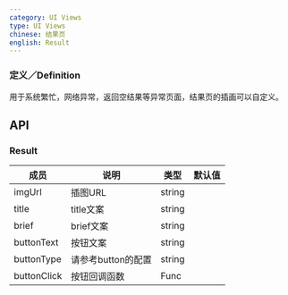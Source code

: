 ```yaml
---
category: UI Views
type: UI Views
chinese: 结果页
english: Result
---
```


### 定义／Definition

用于系统繁忙，网络异常，返回空结果等异常页面，结果页的插画可以自定义。

## API

### Result
| 成员        | 说明           | 类型               | 默认值       |
|------------|----------------|--------------------|--------------|
| imgUrl    | 插图URL        | string |    |
| title    |    title文案     | string |    |
| brief    |    brief文案     | string |    |
| buttonText    |    按钮文案     | string |    |
| buttonType    |    请参考button的配置     | string |    |
| buttonClick    |    按钮回调函数     | Func |    ||
